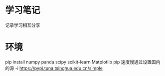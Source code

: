 # 学习笔记
  
  记录学习相互分享
  

# 环境
   pip install numpy panda scipy scikit-learn Matplotlib
   pip 速度慢通过设置国内的源 -i https://pypi.tuna.tsinghua.edu.cn/simple
